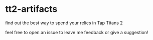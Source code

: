 # tt2-artifacts
find out the best way to spend your relics in Tap Titans 2

feel free to open an issue to leave me feedback or give a suggestion!
